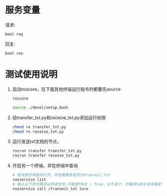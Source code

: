 # 服务变量

请求:

`bool req`

回复:

`bool res`

# 测试使用说明

1. 启动roscore，在下面其他终端运行指令时都要先source

   ```bash
   roscore
   
   source ./devel/setup.bash
   ```

   

2. 给transfer_txt.py和receive_txt.py添加运行权限

   ```bash
   chmod +x transfer_txt.py
   chmod +x receive_txt.py
   ```

3. 运行发送txt文档的节点，

   ```bash
   rosrun transfer transfer_txt.py
   rosrun transfer receive_txt.py
   ```

4. 开启另一个终端，并在终端中查询

   ```bash
   # 查询是否有服务打开，并查看服务是否为transmit_txt
   rosservice list
   # 输入以下命令既可以传递文件,可能是TRUE | True，记不清了，尽量用tab补全来确定是否正常
   rosservice call /transmit_txt ture
   
   ```

   